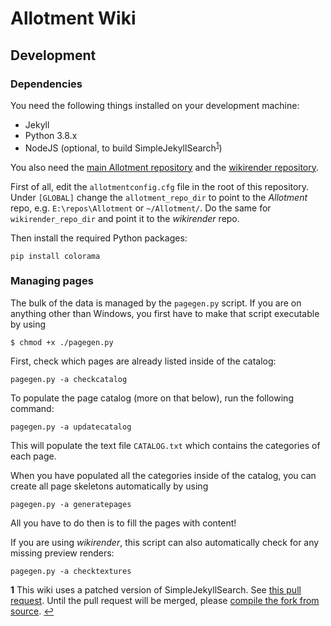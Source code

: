 # Allotment Wiki

## Development

### Dependencies

You need the following things installed on your development machine:

- Jekyll
- Python 3.8.x
- NodeJS (optional, to build SimpleJekyllSearch<sup name="a1">[1](#f1)</sup>)

You also need the [main Allotment repository](https://github.com/MixxitTeam/Allotment) and the [wikirender repository](https://github.com/MixxitTeam/wikirender).

First of all, edit the `allotmentconfig.cfg` file in the root of this repository.  
Under `[GLOBAL]` change the `allotment_repo_dir` to point to the *Allotment* repo, e.g. `E:\repos\Allotment` or `~/Allotment/`. Do the same for `wikirender_repo_dir` and point it to the *wikirender* repo.

Then install the required Python packages:

```
pip install colorama
```

### Managing pages

The bulk of the data is managed by the `pagegen.py` script. If you are on anything other than Windows, 
you first have to make that script executable by using

```
$ chmod +x ./pagegen.py
```

First, check which pages are already listed inside of the catalog:

```
pagegen.py -a checkcatalog
```

To populate the page catalog (more on that below), run the following command:

```
pagegen.py -a updatecatalog
```

This will populate the text file `CATALOG.txt` which contains the categories of each page.

When you have populated all the categories inside of the catalog, you can create all page skeletons
automatically by using

```
pagegen.py -a generatepages
```

All you have to do then is to fill the pages with content!

If you are using *wikirender*, this script can also automatically check for any missing preview renders:

```
pagegen.py -a checktextures
```

<b name="f1">1</b> This wiki uses a patched version of SimpleJekyllSearch. See [this pull request](https://github.com/christian-fei/Simple-Jekyll-Search/pull/178). Until the pull request will be merged, please [compile the fork from source](https://github.com/jonaskohl/Simple-Jekyll-Search). [↩](#a1)
